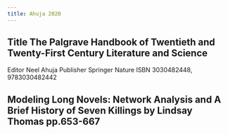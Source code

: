 ```yaml
---
title: Ahuja 2020
---
```


## Title	The Palgrave Handbook of Twentieth and Twenty-First Century Literature and Science
Editor	Neel Ahuja
Publisher	Springer Nature
ISBN	3030482448, 9783030482442
## Modeling Long Novels: Network Analysis and A Brief History of Seven Killings by Lindsay Thomas pp.653-667
